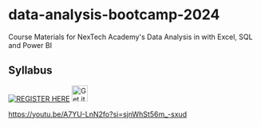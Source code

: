 # data-analysis-bootcamp-2024
Course Materials for NexTech Academy's Data  Analysis in with Excel, SQL and Power BI

## Syllabus

[![REGISTER HERE](https://gist.github.com/cxmeel/0dbc95191f239b631c3874f4ccf114e2/raw/facebook.svg)](https://youtu.be/A7YU-LnN2fo?si=sjnWhSt56m_-sxud)
[<img src="https://gist.github.com/cxmeel/0dbc95191f239b631c3874f4ccf114e2/raw/lua.svg" alt="Get it on SERVICE" height="32" />](https://youtu.be/A7YU-LnN2fo?si=sjnWhSt56m_-sxud)

https://youtu.be/A7YU-LnN2fo?si=sjnWhSt56m_-sxud
